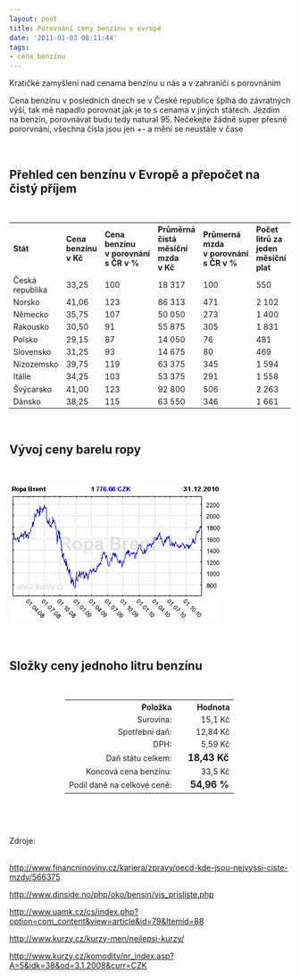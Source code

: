 ```yaml
---
layout: post
title: Porovnání ceny benzínu v evropě
date: '2011-01-03 08:11:44'
tags:
- cena benzínu
---
```

Kratičké zamyšlení nad cenama benzínu u nás a v zahraničí s porovnáním

<p>Cena benzínu v posledních dnech se v České republice šplhá do závratných výší, tak mě napadlo porovnat jak je to s cenama v jiných státech. Jezdím na benzín, porovnávat budu tedy natural 95. Nečekejte žádné super přesné pororvnání, všechna čísla jsou jen +- a mění se neustále v čase</p>
<p> </p>
<h2>Přehled cen benzínu v Evropě a přepočet na čistý příjem</h2>
<p> </p>
<table style="text-align: left;">
<tbody>
<tr><th>Stát</th><th>Cena benzínu v Kč</th><th>Cena benzínu v porovnání s ČR v %</th><th>Průměrná čistá měsíční mzda v Kč</th><th>Průmerná mzda v porovnání s ČR v %</th><th>Počet litrů za jeden měsíční plat</th><th>Počet litrů v porovnání s ČR v %</th></tr>
<tr>
<td>Česká republika</td>
<td>33,25</td>
<td>100</td>
<td>18 317</td>
<td>100</td>
<td>550</td>
<td>100</td>
</tr>
<tr>
<td>Norsko</td>
<td>41,06</td>
<td>123</td>
<td>86 313</td>
<td>471</td>
<td>2 102</td>
<td>381</td>
</tr>
<tr>
<td>Německo</td>
<td>35,75</td>
<td>107</td>
<td>50 050</td>
<td>273</td>
<td>1 400</td>
<td>254</td>
</tr>
<tr>
<td>Rakousko</td>
<td>30,50</td>
<td>91</td>
<td>55 875</td>
<td>305</td>
<td>1 831</td>
<td>332</td>
</tr>
<tr>
<td>Polsko</td>
<td>29,15</td>
<td>87</td>
<td>14 050</td>
<td>76</td>
<td>481</td>
<td>87</td>
</tr>
<tr>
<td>Slovensko</td>
<td>31,25</td>
<td>93</td>
<td>14 675</td>
<td>80</td>
<td>469</td>
<td>85</td>
</tr>
<tr>
<td>Nizozemsko</td>
<td>39,75</td>
<td>119</td>
<td>63 375</td>
<td>345</td>
<td>1 594</td>
<td>289</td>
</tr>
<tr>
<td>Itálie</td>
<td>34,25</td>
<td>103</td>
<td>53 375</td>
<td>291</td>
<td>1 558</td>
<td>282</td>
</tr>
<tr>
<td>Švýcarsko</td>
<td>41,00</td>
<td>123</td>
<td>92 800</td>
<td>506</td>
<td>2 263</td>
<td>410</td>
</tr>
<tr>
<td>Dánsko</td>
<td>38,25</td>
<td>115</td>
<td>63 550</td>
<td>346</td>
<td>1 661</td>
<td>301</td>
</tr>
</tbody>
</table>
<p> </p>
<h2>Vývoj ceny barelu ropy</h2>
<p> </p>
<p><img src="/images/65.png" alt="Vývoj ceny barelu ropy" /></p>
<p> </p>
<h2>Složky ceny jednoho litru benzínu</h2>
<p> </p>
<table style="text-align: right; margin-left: 100px;">
<tbody>
<tr><th>Položka</th><th>Hodnota</th></tr>
<tr>
<td>Surovina:</td>
<td>15,1 Kč</td>
</tr>
<tr>
<td>Spotřební daň:</td>
<td>12,84 Kč</td>
</tr>
<tr>
<td>DPH:</td>
<td>5,59 Kč</td>
</tr>
<tr>
<td>Daň státu celkem:</td>
<td style="font-weight: bold; font-size: 1.2em;">   18,43 Kč</td>
</tr>
<tr>
<td>Koncová cena benzínu:</td>
<td>33,5 Kč</td>
</tr>
<tr>
<td>Podíl daně na celkové ceně:</td>
<td style="font-weight: bold; font-size: 1.2em;">54,96 %</td>
</tr>
</tbody>
</table>
<p> </p>
<p> </p>
<p>Zdroje:<br /><br /></p>
<p><a href="http://www.financninoviny.cz/kariera/zpravy/oecd-kde-jsou-nejvyssi-ciste-mzdy/566375">http://www.financninoviny.cz/kariera/zpravy/oecd-kde-jsou-nejvyssi-ciste-mzdy/566375</a></p>
<p><a href="http://www.dinside.no/php/oko/bensin/vis_prisliste.php">http://www.dinside.no/php/oko/bensin/vis_prisliste.php</a></p>
<p><a href="http://www.uamk.cz/cs/index.php?option=com_content&amp;view=article&amp;id=79&amp;Itemid=88">http://www.uamk.cz/cs/index.php?option=com_content&amp;view=article&amp;id=79&amp;Itemid=88</a></p>
<p><a href="http://www.kurzy.cz/kurzy-men/nejlepsi-kurzy/">http://www.kurzy.cz/kurzy-men/nejlepsi-kurzy/</a></p>
<p><a href="http://www.kurzy.cz/komodity/nr_index.asp?A=5&amp;idk=38&amp;od=3.1.2008&amp;curr=CZK">http://www.kurzy.cz/komodity/nr_index.asp?A=5&amp;idk=38&amp;od=3.1.2008&amp;curr=CZK</a></p>
<p> </p>
<p> </p>
<p> </p>
